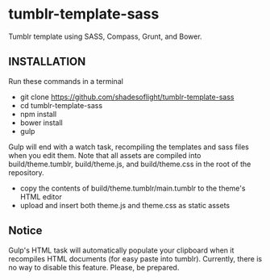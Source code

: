 tumblr-template-sass
====================

Tumblr template using SASS, Compass, Grunt, and Bower.

## INSTALLATION
Run these commands in a terminal
 - git clone https://github.com/shadesoflight/tumblr-template-sass
 - cd tumblr-template-sass
 - npm install
 - bower install
 - gulp

Gulp will end with a watch task, recompiling the templates and sass files when you edit them.
Note that all assets are compiled into build/theme.tumblr, build/theme.js, and build/theme.css in the root of the repository.

 - copy the contents of build/theme.tumblr/main.tumblr to the theme's HTML editor
 - upload and insert both theme.js and theme.css as static assets


## Notice
Gulp's HTML task will automatically populate your clipboard when it recompiles HTML documents (for easy paste into tumblr).
Currently, there is no way to disable this feature.  Please, be prepared.
